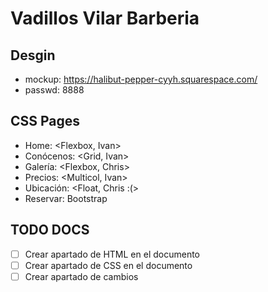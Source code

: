 # Vadillos Vilar Barberia

## Desgin

-   mockup: https://halibut-pepper-cyyh.squarespace.com/
-   passwd: 8888

## CSS Pages

-   Home: <Flexbox, Ivan>
-   Conócenos: <Grid, Ivan>
-   Galería: <Flexbox, Chris>
-   Precios: <Multicol, Ivan>
-   Ubicación: <Float, Chris :(>
-   Reservar: Bootstrap

## TODO DOCS

-   [ ] Crear apartado de HTML en el documento
-   [ ] Crear apartado de CSS en el documento
-   [ ] Crear apartado de cambios
